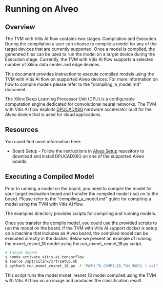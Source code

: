 # Running on Alveo

## Overview

 The TVM with Vitis AI flow contains two stages: Compilation and Execution. During the compilation a user can choose to compile a model for any of the target devices that are currently supported. Once a model is compiled, the generated files can be used to run the model on a target device during the Execution stage. Currently, the TVM with Vitis AI flow supports a selected number of Xilinx data center and edge devices.

This document provides instruction to execute compiled models using the TVM with Vitis AI flow on supported Alveo devices. For more information on how to compile models please refer to the "compiling_a_model.md" document.


The Xilinx Deep Learning Processor Unit (DPU) is a configurable computation engine dedicated for convolutional neural networks. The TVM with Vitis AI flow exploits [DPUCADX8G] hardware accelerator built for the Alveo device that is used for cloud applications.

## Resources
You could find more information here:
* Board Setup - Follow the instructions in [Alveo Setup] repository to download and install DPUCADX8G on one of the supported Alveo boards.


## Executing a Compiled Model

Prior to running a model on the board, you need to compile the model for your target evaluation board and transfer the compiled model (.so) on to the board. Please refer to the "compiling_a_model.md" guide for compiling a model using the TVM with Vitis AI flow.

The examples directory provides scripts for compiling and running models.

Once you transfer the compile model, you could use the provided scripts to run the model on the board. If the TVM with Vitis AI support docker is setup on a machine that includes an Alveo board, the compiled model can be executed directly in the docker. Below we present an example of running the mxnet_resnet_18 model using the run_mxnet_resnet_18.py script.


```sh
# Inside docker
$ conda activate vitis-ai-tensorflow
$ source /opt/xilinx/xrt/setup.sh
$ python3 run_mxnet_resnet_18.py -f "PATH_TO_COMPILED_TVM_MODEL (.so)"
```

This script runs the model mxnet_resnet_18 model compiled using the TVM with Vitis AI flow on an image and produces the classification result.




[//]: # (These are reference links used in the body of this note and get stripped out when the markdown processor does its job. )

   [Alveo Setup]: ../../../setup/alveo/README.md
   [DPUCADX8G]: ../../../setup/alveo/u200_u250/README.md
